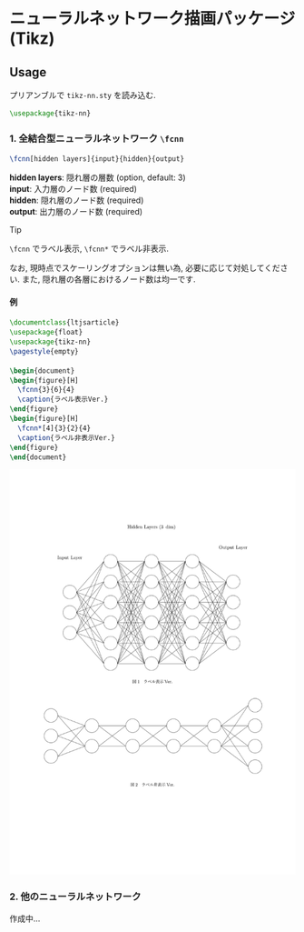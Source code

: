# ニューラルネットワーク描画パッケージ (Tikz)

## Usage

プリアンブルで `tikz-nn.sty` を読み込む.

```latex
\usepackage{tikz-nn}
```

### 1. 全結合型ニューラルネットワーク `\fcnn`

```latex
\fcnn[hidden layers]{input}{hidden}{output}
```

**hidden layers**: 隠れ層の層数 (option, default: 3)  
**input**: 入力層のノード数 (required)  
**hidden**: 隠れ層のノード数 (required)  
**output**: 出力層のノード数 (required)

> [!TIP]
> `\fcnn` でラベル表示, `\fcnn*` でラベル非表示.

なお, 現時点でスケーリングオプションは無い為, 必要に応じて対処してください. また, 隠れ層の各層におけるノード数は均一です.

#### 例

```latex
\documentclass{ltjsarticle}
\usepackage{float}
\usepackage{tikz-nn}
\pagestyle{empty}

\begin{document}
\begin{figure}[H]
  \fcnn{3}{6}{4}
  \caption{ラベル表示Ver.}
\end{figure}
\begin{figure}[H]
  \fcnn*[4]{3}{2}{4}
  \caption{ラベル非表示Ver.}
\end{figure}
\end{document}
```

![sample](sample-fcnn.png)

### 2. 他のニューラルネットワーク

作成中...
